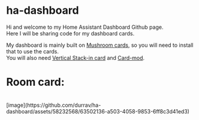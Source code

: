 # ha-dashboard

Hi and welcome to my Home Assistant Dashboard Github page.<br>
Here I will be sharing code for my dashboard cards.

My dashboard is mainly built on <a href="https://github.com/piitaya/lovelace-mushroom">Mushroom cards</a>, so you will need to install that to use the cards.<br>
You will also need <a href="https://github.com/ofekashery/vertical-stack-in-card">Vertical Stack-in card</a> and <a href="https://github.com/thomasloven/lovelace-card-mod">Card-mod</a>.

<h1>Room card:</h1><br>
[image](https://github.com/durrav/ha-dashboard/assets/58232568/63502136-a503-4058-9853-6ff8c3d41ed3)
